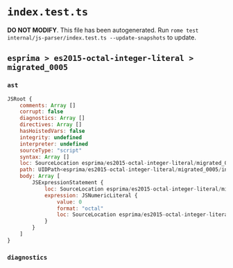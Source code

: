# `index.test.ts`

**DO NOT MODIFY**. This file has been autogenerated. Run `rome test internal/js-parser/index.test.ts --update-snapshots` to update.

## `esprima > es2015-octal-integer-literal > migrated_0005`

### `ast`

```javascript
JSRoot {
	comments: Array []
	corrupt: false
	diagnostics: Array []
	directives: Array []
	hasHoistedVars: false
	integrity: undefined
	interpreter: undefined
	sourceType: "script"
	syntax: Array []
	loc: SourceLocation esprima/es2015-octal-integer-literal/migrated_0005/input.js 1:0-2:0
	path: UIDPath<esprima/es2015-octal-integer-literal/migrated_0005/input.js>
	body: Array [
		JSExpressionStatement {
			loc: SourceLocation esprima/es2015-octal-integer-literal/migrated_0005/input.js 1:0-1:3
			expression: JSNumericLiteral {
				value: 0
				format: "octal"
				loc: SourceLocation esprima/es2015-octal-integer-literal/migrated_0005/input.js 1:0-1:3
			}
		}
	]
}
```

### `diagnostics`

```

```
